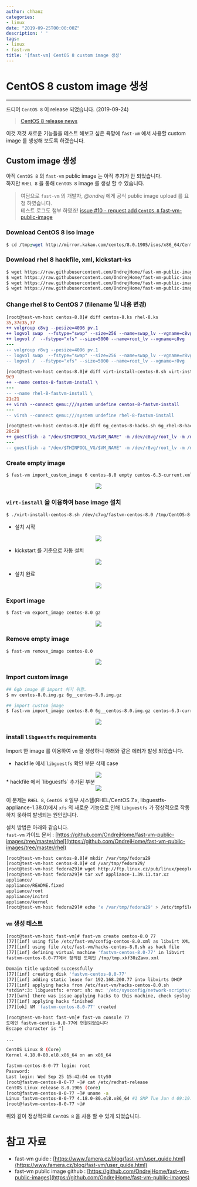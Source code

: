 ```yaml
---
author: chhanz
categories:
- linux
date: "2019-09-25T00:00:00Z"
description: ' '
tags:
- linux
- fast-vm
title: '[fast-vm] CentOS 8 custom image 생성'
---
```


# CentOS 8 custom image 생성
* * *

드디어 `CentOS 8` 이 release 되었습니다. (2019-09-24)
> [CentOS 8 release news](https://twitter.com/CentOSProject/status/1173652996305170432)   

이것 저것 새로운 기능들을 테스트 해보고 싶은 욕망에 `fast-vm` 에서 사용할 custom image 를 생성해 보도록 하겠습니다.   
   
## Custom image 생성
아직 `CentOS 8` 의 `fast-vm` public image 는 아직 추가가 안 되었습니다.   
하지만 `RHEL 8` 을 통해 `CentOS 8` image 를 생성 할 수 있습니다.
   
> 여담으로 `fast-vm` 의 개발자, _@ondrej_ 에게 공식 public image upload 를 요청 하였습니다.   
> 테스트 로그도 첨부 하였죠! [issue #10 - request add `CentOS 8` fast-vm-public-image](https://github.com/OndrejHome/fast-vm-public-images/issues/10)   

### Download CentOS 8 iso image 
```bash
$ cd /tmp;wget http://mirror.kakao.com/centos/8.0.1905/isos/x86_64/CentOS-8-x86_64-1905-dvd1.iso
```
   
### Download rhel 8 hackfile, xml, kickstart-ks
```bash
$ wget https://raw.githubusercontent.com/OndrejHome/fast-vm-public-images/master/centos/xml/centos-6.3-current.xml
$ wget https://raw.githubusercontent.com/OndrejHome/fast-vm-public-images/master/rhel/ks/virt-install-rhel-8.sh
$ wget https://raw.githubusercontent.com/OndrejHome/fast-vm-public-images/master/rhel/hacks/6g_rhel-8-hacks.sh
$ wget https://raw.githubusercontent.com/OndrejHome/fast-vm-public-images/master/rhel/ks/rhel-8.ks
```
   
### Change rhel 8 to CentOS 7 (filename 및 내용 변경)
```diff
[root@test-vm-host centos-8.0]# diff centos-8.ks rhel-8.ks 
35,37c35,37
++ volgroup c8vg --pesize=4096 pv.1
++ logvol swap  --fstype="swap" --size=256 --name=swap_lv --vgname=c8vg
++ logvol /  --fstype="xfs" --size=5000 --name=root_lv --vgname=c8vg
---
-- volgroup r8vg --pesize=4096 pv.1
-- logvol swap  --fstype="swap" --size=256 --name=swap_lv --vgname=r8vg
-- logvol /  --fstype="xfs" --size=5000 --name=root_lv --vgname=r8vg

[root@test-vm-host centos-8.0]# diff virt-install-centos-8.sh virt-install-rhel-8.sh 
9c9 
++ --name centos-8-fastvm-install \
---
-- --name rhel-8-fastvm-install \
21c21
++ virsh --connect qemu:///system undefine centos-8-fastvm-install
---
-- virsh --connect qemu:///system undefine rhel-8-fastvm-install

[root@test-vm-host centos-8.0]# diff 6g_centos-8-hacks.sh 6g_rhel-8-hacks.sh
28c28 
++ guestfish -a "/dev/$THINPOOL_VG/$VM_NAME" -m /dev/c8vg/root_lv -m /dev/sda1:/boot --selinux <<EOF
---
-- guestfish -a "/dev/$THINPOOL_VG/$VM_NAME" -m /dev/r8vg/root_lv -m /dev/sda1:/boot --selinux <<EOF
```
   
### Create empty image
```bash
$ fast-vm import_custom_image 6 centos-8.0 empty centos-6.3-current.xml  
```
   
<center><img src="/assets/images/post/2019-09-25-fastvm-custom-image/img-1.png" style="max-width: 100%; height: auto;"></center>   
   
### `virt-install` 을 이용하여 base image 설치
```bash
$ ./virt-install-centos-8.sh /dev/c7vg/fastvm-centos-8.0 /tmp/CentOS-8-x86_64-1905-dvd1.iso centos-8.ks
```
* 설치 시작   
<center><img src="/assets/images/post/2019-09-25-fastvm-custom-image/img-2.png" style="max-width: 100%; height: auto;"></center>   
   
* kickstart 를 기준으로 자동 설치   
<center><img src="/assets/images/post/2019-09-25-fastvm-custom-image/img-3.png" style="max-width: 100%; height: auto;"></center>   
   
* 설치 완료   
<center><img src="/assets/images/post/2019-09-25-fastvm-custom-image/img-4.png" style="max-width: 100%; height: auto;"></center>   
   

### Export image
```bash
$ fast-vm export_image centos-8.0 gz 
```
<center><img src="/assets/images/post/2019-09-25-fastvm-custom-image/img-5.png" style="max-width: 100%; height: auto;"></center>   
   
### Remove empty image
```bash
$ fast-vm remove_image centos-8.0 
```
<center><img src="/assets/images/post/2019-09-25-fastvm-custom-image/img-6.png" style="max-width: 100%; height: auto;"></center>   

### Import custom image
```bash
## 6gb image 를 import 하기 위함.
$ mv centos-8.0.img.gz 6g__centos-8.0.img.gz    

## import custom image  
$ fast-vm import_image centos-8.0 6g__centos-8.0.img.gz centos-6.3-current.xml 6g_centos-8-hacks.sh  
```
   
<center><img src="/assets/images/post/2019-09-25-fastvm-custom-image/img-7.png" style="max-width: 100%; height: auto;"></center>   
   
### install `libguestfs` requirements
Import 한 image 를 이용하여 `vm` 을 생성하니 아래와 같은 에러가 발생 되었습니다.   

* hackfile 에서 `libguestfs` 확인 부분 삭제 case   
<center><img src="/assets/images/post/2019-09-25-fastvm-custom-image/error.png" style="max-width: 100%; height: auto;"></center>   
* hackfile 에서 `libguestfs` 추가된 부분   
<center><img src="/assets/images/post/2019-09-25-fastvm-custom-image/img-8.png" style="max-width: 100%; height: auto;"></center>   
    
이 문제는 `RHEL 8`, `CentOS 8` 일부 시스템(RHEL/CentOS 7.x, libguestfs-appliance-1.38.0)에서 `xfs` 의 새로운 기능으로 인해 `libguestfs` 가 정상적으로 작동하지 못하여 발생되는 원인입니다.  
   
설치 방법은 아래와 같습니다.   
`fast-vm` 가이드 문서 : [https://github.com/OndrejHome/fast-vm-public-images/tree/master/rhel](https://github.com/OndrejHome/fast-vm-public-images/tree/master/rhel)   
   
```bash
[root@test-vm-host centos-8.0]# mkdir /var/tmp/fedora29
[root@test-vm-host centos-8.0]# cd /var/tmp/fedora29/
[root@test-vm-host fedora29]# wget http://ftp.linux.cz/pub/linux/people/ondrej_famera/fastvm-images/appliance-1.39.11.tar.xz
[root@test-vm-host fedora29]# tar xvf appliance-1.39.11.tar.xz  
appliance/
appliance/README.fixed
appliance/root
appliance/initrd 
appliance/kernel 
[root@test-vm-host fedora29]# echo 'x /var/tmp/fedora29' > /etc/tmpfiles.d/fast-vm-fedora29-appliance.conf
```
   
### `vm` 생성 테스트
```bash
[root@test-vm-host fast-vm]# fast-vm create centos-8.0 77
[77][inf] using file /etc/fast-vm/config-centos-8.0.xml as libvirt XML 
[77][inf] using file /etc/fast-vm/hacks-centos-8.0.sh as hack file 
[77][inf] defining virtual machine 'fastvm-centos-8.0-77' in libvirt 
fastvm-centos-8.0-77에서 정의된 도메인 /tmp/tmp.xkf30zZawx.xml 

Domain title updated successfully 
[77][inf] creating disk 'fastvm-centos-8.0-77' 
[77][inf] adding static lease for 192.168.200.77 into libvirts DHCP 
[77][inf] applying hacks from /etc/fast-vm/hacks-centos-8.0.sh 
*stdin*:3: libguestfs: error: sh: mv: '/etc/sysconfig/network-scripts/ifcfg-ens3' and '/etc/sysconfig/network-scripts/ifcfg-ens3' are the same file 
[77][wrn] there was issue applying hacks to this machine, check syslog for more details 
[77][inf] applying hacks finished 
[77][ok] VM 'fastvm-centos-8.0-77' created

[root@test-vm-host fast-vm]# fast-vm console 77 
도메인 fastvm-centos-8.0-77에 연결되었습니다 
Escape character is ^]

...

CentOS Linux 8 (Core) 
Kernel 4.18.0-80.el8.x86_64 on an x86_64

fastvm-centos-8-0-77 login: root 
Password:  
Last login: Wed Sep 25 15:42:04 on ttyS0 
[root@fastvm-centos-8-0-77 ~]# cat /etc/redhat-release  
CentOS Linux release 8.0.1905 (Core)  
[root@fastvm-centos-8-0-77 ~]# uname -a 
Linux fastvm-centos-8-0-77 4.18.0-80.el8.x86_64 #1 SMP Tue Jun 4 09:19:46 UTC 2019 x86_64 x86_64 x86_64 GNU/Linux 
[root@fastvm-centos-8-0-77 ~]#
```
   
위와 같이 정상적으로 `CentOS 8` 을 사용 할 수 있게 되었습니다.   

# 참고 자료
* fast-vm guide : [https://www.famera.cz/blog/fast-vm/user_guide.html](https://www.famera.cz/blog/fast-vm/user_guide.html)   
* fast-vm public image github : [https://github.com/OndrejHome/fast-vm-public-images](https://github.com/OndrejHome/fast-vm-public-images)   
   
   

